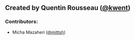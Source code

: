 ## Created by Quentin Rousseau ([@kwent](https://github.com/kwent))

### Contributors:
* Micha Mazaheri ([@mittsh](https://github.com/mittsh))